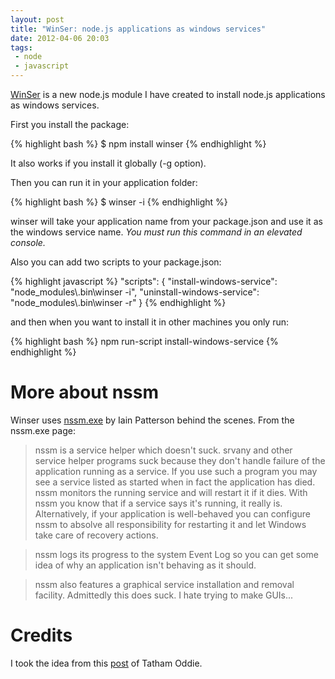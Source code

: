```yaml
---
layout: post
title: "WinSer: node.js applications as windows services"
date: 2012-04-06 20:03
tags: 
 - node
 - javascript
---
```


[WinSer](https://github.com/jfromaniello/winser) is a new node.js module I have created to install node.js applications as windows services.

First you install the package:

{% highlight bash %}
$ npm install winser
{% endhighlight %}

It also works if you install it globally (-g option).

Then you can run it in your application folder:

{% highlight bash %}
$ winser -i
{% endhighlight %}

winser will take your application name from your package.json and use it as the windows service name. 
*You must run this command in an elevated console.*

Also you can add two scripts to your package.json:

{% highlight javascript %}
"scripts": {
    "install-windows-service": "node_modules\\.bin\\winser -i",
    "uninstall-windows-service": "node_modules\\.bin\\winser -r"
  }
{% endhighlight %}

and then when you want to install it in other machines you only run:

{% highlight bash %}
npm run-script install-windows-service
{% endhighlight %}

More about nssm
===============

Winser uses [nssm.exe](http://nssm.cc/) by Iain Patterson behind the scenes. From the nssm.exe page:

> nssm is a service helper which doesn't suck. srvany and other service helper programs suck because they don't handle failure of the application running as a service. If you use such a program you may see a service listed as started when in fact the application has died. nssm monitors the running service and will restart it if it dies. With nssm you know that if a service says it's running, it really is. Alternatively, if your application is well-behaved you can configure nssm to absolve all responsibility for restarting it and let Windows take care of recovery actions.

> nssm logs its progress to the system Event Log so you can get some idea of why an application isn't behaving as it should.

> nssm also features a graphical service installation and removal facility. Admittedly this does suck. I hate trying to make GUIs...

Credits
=======

I took the idea from this [post](http://blog.tatham.oddie.com.au/2011/03/16/node-js-on-windows/) of Tatham Oddie.